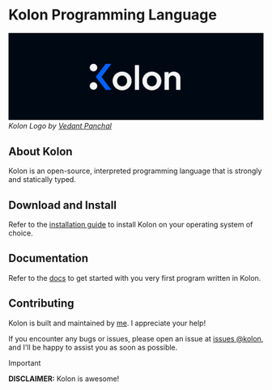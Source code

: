 # Kolon Programming Language

![Logo-Blue-Dark](https://github.com/KhushPatibandha/Kolon/blob/main/assets/Logo-Blue-Dark.png)
_Kolon Logo by [Vedant Panchal](https://github.com/Vedant-Panchal)_

## About Kolon

Kolon is an open-source, interpreted programming language that is strongly and statically typed.

## Download and Install

Refer to the [installation guide](https://github.com/KhushPatibandha/Kolon/blob/main/docs/installation.md) to install Kolon on your operating system of choice.

## Documentation

Refer to the [docs](https://github.com/KhushPatibandha/Kolon/blob/main/docs/docs.md) to get started with you very first program written in Kolon.

## Contributing

Kolon is built and maintained by [me](https://github.com/KhushPatibandha/). I appreciate your help!

If you encounter any bugs or issues, please open an issue at [issues @kolon](https://github.com/KhushPatibandha/Kolon/issues), and I'll be happy to assist you as soon as possible.

> [!IMPORTANT]  
> **DISCLAIMER:** Kolon is awesome!
